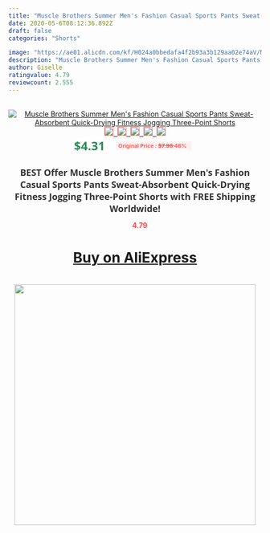```yaml
---
title: "Muscle Brothers Summer Men's Fashion Casual Sports Pants Sweat-Absorbent Quick-Drying Fitness Jogging Three-Point Shorts"
date: 2020-05-6T08:12:36.892Z
draft: false
categories: "Shorts"

image: "https://ae01.alicdn.com/kf/H024a0bbedafa4f2b93a3b129aa02e74aV/Muscle-Brothers-Summer-Men-s-Fashion-Casual-Sports-Pants-Sweat-Absorbent-Quick-Drying-Fitness-Jogging-Three.jpg"
description: "Muscle Brothers Summer Men's Fashion Casual Sports Pants Sweat-Absorbent Quick-Drying Fitness Jogging Three-Point Shorts"
author: Giselle
ratingvalue: 4.79
reviewcount: 2.555
---
```

<br>
<div style="text-align: center;">
<a href="https://s.click.aliexpress.com/e/_Ag7ZUh" target="_blank" rel="nofollow noopener noreferrer"><img alt="Muscle Brothers Summer Men's Fashion Casual Sports Pants Sweat-Absorbent Quick-Drying Fitness Jogging Three-Point Shorts" class="magnifier-image" src="https://ae01.alicdn.com/kf/H024a0bbedafa4f2b93a3b129aa02e74aV/Muscle-Brothers-Summer-Men-s-Fashion-Casual-Sports-Pants-Sweat-Absorbent-Quick-Drying-Fitness-Jogging-Three.jpg_640x640.jpg">
<br>
<img style="border:1px solid salmon" src="https://ae01.alicdn.com/kf/H024a0bbedafa4f2b93a3b129aa02e74aV/Muscle-Brothers-Summer-Men-s-Fashion-Casual-Sports-Pants-Sweat-Absorbent-Quick-Drying-Fitness-Jogging-Three.jpg_120x120.jpg">&nbsp;&nbsp;<img style="border:1px solid salmon" src="https://ae01.alicdn.com/kf/H2446229beb684879bd69521929b71d53B/Muscle-Brothers-Summer-Men-s-Fashion-Casual-Sports-Pants-Sweat-Absorbent-Quick-Drying-Fitness-Jogging-Three.jpg_120x120.jpg">&nbsp;&nbsp;<img style="border:1px solid salmon" src="https://ae01.alicdn.com/kf/H9c76e1708a2b4a09a69bc653398e4770D/Muscle-Brothers-Summer-Men-s-Fashion-Casual-Sports-Pants-Sweat-Absorbent-Quick-Drying-Fitness-Jogging-Three.jpg_120x120.jpg">&nbsp;&nbsp;<img style="border:1px solid salmon" src="https://ae01.alicdn.com/kf/H2daac36d2b6e43fd878896e2b78064e7y/Muscle-Brothers-Summer-Men-s-Fashion-Casual-Sports-Pants-Sweat-Absorbent-Quick-Drying-Fitness-Jogging-Three.jpg_120x120.jpg">&nbsp;&nbsp;<img style="border:1px solid salmon" src="https://ae01.alicdn.com/kf/H54a61c8668604f59a42a88f69f88b362m/Muscle-Brothers-Summer-Men-s-Fashion-Casual-Sports-Pants-Sweat-Absorbent-Quick-Drying-Fitness-Jogging-Three.jpg_120x120.jpg"></a></div><br0>
<div style="text-align: center;"><span style="background-color: white; border: 0px; box-sizing: border-box; color: seagreen; display: inline-block; font-family: &quot;open sans&quot; , &quot;arial&quot; , &quot;helvetica&quot; , sans-serif , &quot;heiti&quot;; font-size: 24px; font-stretch: inherit; font-weight: 700; line-height: inherit; margin: 0px 10px 0px 0px; padding: 0px; vertical-align: middle;">$4.31 </span>
<span style="background: rgb(255 , 241 , 241); border-radius: 3px; border: 0px; box-sizing: border-box; color: #ff4747; display: inline-block; font-family: inherit; font-size: 12px; font-stretch: inherit; font-style: inherit; font-variant: inherit; font-weight: 600; line-height: inherit; margin: 0px; padding: 2px 5px; transform: scale(0.9); vertical-align: middle;">Original Price : <b style="text-decoration: line-through;">$7.98 </b> 46%&nbsp;&nbsp;</span></div>
<h1 style="color: #333333; display: inline-block; font-family: &quot;open sans&quot; , &quot;arial&quot; , &quot;helvetica&quot; , sans-serif , &quot;heiti&quot;; font-size: 18px; font-stretch: inherit; font-weight: 700; text-align: center;">BEST Offer Muscle Brothers Summer Men's Fashion Casual Sports Pants Sweat-Absorbent Quick-Drying Fitness Jogging Three-Point Shorts with FREE Shipping Worldwide!</h1>
<div style="color: #ff4747; text-align: center;">
<img src="https://4.bp.blogspot.com/-M0ZcTcb-5uY/XleCXlxnR4I/AAAAAAAAAEc/OrjgMkXV1oMQFaCRZj5HQwOCBcu3w1FegCPcBGAYYCw/s1600/star.png" style="height: 15px;">&nbsp;<b>4.79</b></div>
<div class="button_cont" align="center"><a class="buynow_a" href="https://s.click.aliexpress.com/e/_Ag7ZUh" target="_blank" rel="nofollow noopener noreferrer"><H1>Buy on AliExpress</H1></a></div><br>
<div class="separator" style="clear: both; text-align: center;">
<img src="https://lh3.googleusercontent.com/-pTy5HemUv9M/XlePHvY0dAI/AAAAAAAAAE4/0nX5iRUoIWY8eMW9Dpxeirr157OZliDIgCLcBGAsYHQ/s1600/badge.gif" width="480">
</div>
